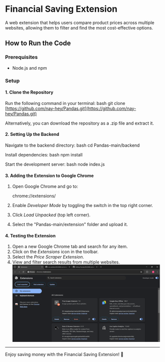 # Financial Saving Extension

A web extension that helps users compare product prices across multiple websites, allowing them to filter and find the most cost-effective options.

## How to Run the Code

### Prerequisites
- Node.js and npm

### Setup

#### 1. Clone the Repository
Run the following command in your terminal:
bash
git clone [https://github.com/nay-hey/Pandas.git](https://github.com/nay-hey/Pandas.git)

Alternatively, you can download the repository as a .zip file and extract it.

#### 2. Setting Up the Backend

Navigate to the backend directory:
bash
cd Pandas-main/backend

Install dependencies:
bash
npm install

Start the development server:
bash
node index.js


#### 3. Adding the Extension to Google Chrome

1. Open Google Chrome and go to:
   
   chrome://extensions/
   
2. Enable *Developer Mode* by toggling the switch in the top right corner.
3. Click *Load Unpacked* (top left corner).
4. Select the "Pandas-main/extension" folder and upload it.

#### 4. Testing the Extension

1. Open a new Google Chrome tab and search for any item.
2. Click on the *Extensions* icon in the toolbar.
3. Select the *Price Scraper Extension*.
4. View and filter search results from multiple websites.
![Extension Preview](Extensions.png)
---

Enjoy saving money with the Financial Saving Extension! 🚀
